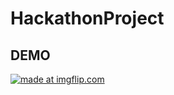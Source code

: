 # HackathonProject

## DEMO
<a href="https://imgflip.com/gif/1xapo2"><img src="https://i.imgflip.com/1xapo2.gif" title="made at imgflip.com"/></a>
